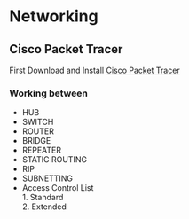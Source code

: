 # Networking
## Cisco Packet Tracer

First Download and Install  <a href='https://skillsforall.com/resources/lab-downloads'>Cisco Packet Tracer </a>


### Working between
- HUB
- SWITCH
- ROUTER
- BRIDGE
- REPEATER
- STATIC ROUTING
- RIP
- SUBNETTING
- Access Control List  <br>
       1.   Standard    <br>
       2.   Extended
